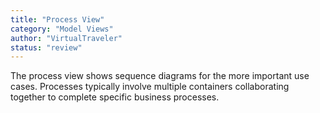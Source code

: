 ```yaml
---
title: "Process View"
category: "Model Views"
author: "VirtualTraveler"
status: "review"
---
```


The process view shows sequence diagrams for the more important use cases. Processes typically involve multiple containers collaborating together to complete specific business processes.